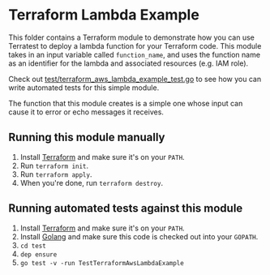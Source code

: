 # Terraform Lambda Example

This folder contains a Terraform module to demonstrate how you can use Terratest to deploy a lambda function
for your Terraform code. This module takes in an input variable called `function_name`, and uses the function name as
an identifier for the lambda and associated resources (e.g. IAM role).

Check out [test/terraform_aws_lambda_example_test.go](https://github.com/terraform-modules-krish/terratest/blob/v0.26.6/test/terraform_aws_lambda_example_test.go) to see how you can write
automated tests for this simple module.

The function that this module creates is a simple one whose input can cause it to error or echo messages it receives.

## Running this module manually

1. Install [Terraform](https://www.terraform.io/) and make sure it's on your `PATH`.
1. Run `terraform init`.
1. Run `terraform apply`.
1. When you're done, run `terraform destroy`.

## Running automated tests against this module

1. Install [Terraform](https://www.terraform.io/) and make sure it's on your `PATH`.
1. Install [Golang](https://golang.org/) and make sure this code is checked out into your `GOPATH`.
1. `cd test`
1. `dep ensure`
1. `go test -v -run TestTerraformAwsLambdaExample`
